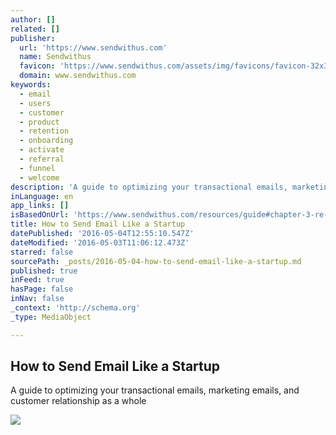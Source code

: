 ```yaml
---
author: []
related: []
publisher:
  url: 'https://www.sendwithus.com'
  name: Sendwithus
  favicon: 'https://www.sendwithus.com/assets/img/favicons/favicon-32x32.png'
  domain: www.sendwithus.com
keywords:
  - email
  - users
  - customer
  - product
  - retention
  - onboarding
  - activate
  - referral
  - funnel
  - welcome
description: 'A guide to optimizing your transactional emails, marketing emails, and customer relationship as a whole'
inLanguage: en
app_links: []
isBasedOnUrl: 'https://www.sendwithus.com/resources/guide#chapter-3-re-engagement-emails'
title: How to Send Email Like a Startup
datePublished: '2016-05-04T12:55:10.547Z'
dateModified: '2016-05-03T11:06:12.473Z'
starred: false
sourcePath: _posts/2016-05-04-how-to-send-email-like-a-startup.md
published: true
inFeed: true
hasPage: false
inNav: false
_context: 'http://schema.org'
_type: MediaObject

---
```

<article style=""><h1>How to Send Email Like a Startup</h1><p>A guide to optimizing your transactional emails, marketing emails, and customer relationship as a whole</p><img src="https://www.sendwithus.com/assets/img/email_guide_img/dontask.jpg?rev=201605021235" /></article>